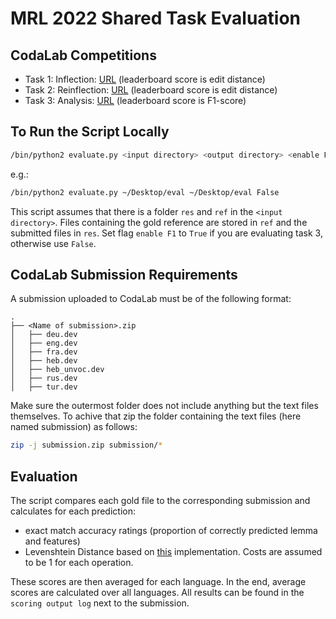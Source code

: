 # MRL 2022 Shared Task Evaluation

## CodaLab Competitions

- Task 1: Inflection: [URL](https://codalab.lisn.upsaclay.fr/competitions/5549?secret_key=77e09d5c-26ac-4dd2-898e-d2d7be80198f)
(leaderboard score is edit distance)
- Task 2: Reinflection: [URL](https://codalab.lisn.upsaclay.fr/competitions/5550?secret_key=4512af71-8e9a-4def-b3a6-fb747d626901)
(leaderboard score is edit distance)
- Task 3: Analysis: [URL](https://codalab.lisn.upsaclay.fr/competitions/6806?secret_key=f65c9177-3723-41f2-ab01-b3e3c8e0751f)
(leaderboard score is F1-score)

## To Run the Script Locally

```bash
/bin/python2 evaluate.py <input directory> <output directory> <enable F1>
```

e.g.:

```bash
/bin/python2 evaluate.py ~/Desktop/eval ~/Desktop/eval False
```

This script assumes that there is a folder `res` and `ref` in the `<input directory>`. Files containing the gold reference are stored in `ref` and the submitted files in `res`. Set flag `enable F1` to `True` if you are evaluating task 3, otherwise use `False`.

## CodaLab Submission Requirements

A submission uploaded to CodaLab must be of the following format:

```
.
├── <Name of submission>.zip                   
│   ├── deu.dev
│   ├── eng.dev
│   ├── fra.dev
│   ├── heb.dev
│   ├── heb_unvoc.dev
│   ├── rus.dev
│   ├── tur.dev
```

Make sure the outermost folder does not include anything but the text files themselves. To achive that zip the folder containing the text files (here named submission) as follows:

```bash
zip -j submission.zip submission/*
```

## Evaluation

The script compares each gold file to the corresponding submission and calculates for each prediction:

- exact match accuracy ratings (proportion of correctly predicted lemma and features)
- Levenshtein Distance based on [this](https://python-course.eu/applications-python/levenshtein-distance.php) implementation. Costs are assumed to be 1 for each operation.

These scores are then averaged for each language. In the end, average scores are calculated over all languages. All results can be found in the `scoring output log` next to the submission.
